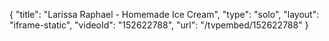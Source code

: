 {
    "title": "Larissa Raphael - Homemade Ice Cream",
    "type": "solo",
    "layout": "iframe-static",
    "videoId": "152622788",
    "url": "\/tvpembed\/152622788"
}